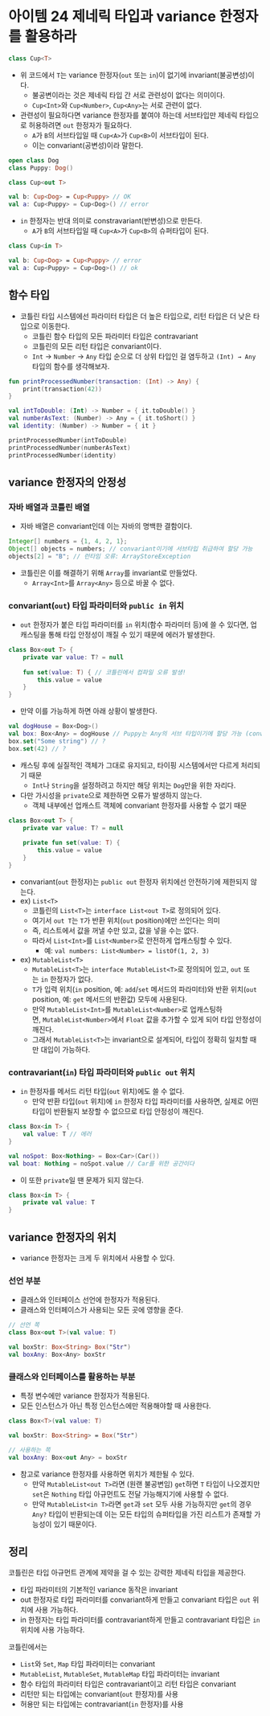 # 아이템 24 제네릭 타입과 variance 한정자를 활용하라

```kotlin
class Cup<T>
```

- 위 코드에서 `T`는 variance 한정자(`out` 또는 `in`)이 없기에 invariant(불공변성)이다.
    - 불공변이라는 것은 제네릭 타입 간 서로 관련성이 없다는 의미이다.
    - `Cup<Int>`와 `Cup<Number>`, `Cup<Any>`는 서로 관련이 없다.
- 관련성이 필요하다면 variance 한정자를 붙여야 하는데 서브타입만 제네릭 타입으로 허용하려면 `out` 한정자가 필요하다.
    - `A`가 `B`의 서브타입일 때 `Cup<A>`가 `Cup<B>`이 서브타입이 된다.
    - 이는 convariant(공변성)이라 말한다.

```kotlin
open class Dog
class Puppy: Dog()

class Cup<out T>

val b: Cup<Dog> = Cup<Puppy> // OK
val a: Cup<Puppy> = Cup<Dog>() // error
```

- `in` 한정자는 반대 의미로 constravariant(반변성)으로 만든다.
    - `A`가 `B`의 서브타입일 때 `Cup<A>`가 `Cup<B>`의 슈퍼타입이 된다.

```kotlin
class Cup<in T>

val b: Cup<Dog> = Cup<Puppy> // error
val a: Cup<Puppy> = Cup<Dog>() // ok
```

## 함수 타입

- 코틀린 타입 시스템에선 파라미터 타입은 더 높은 타입으로, 리턴 타입은 더 낮은 타입으로 이동한다.
    - 코틀린 함수 타입의 모든 파라미터 타입은 contravariant
    - 코틀린의 모든 리턴 타입은 convariant이다.
    - `Int` → `Number` → `Any` 타입 순으로 더 상위 타입인 걸 염두하고 `(Int) → Any` 타입의 함수를 생각해보자.

```kotlin
fun printProcessedNumber(transaction: (Int) -> Any) {
	print(transaction(42))
}

val intToDouble: (Int) -> Number = { it.toDouble() }
val numberAsText: (Number) -> Any = { it.toShort() }
val identity: (Number) -> Number = { it }

printProcessedNumber(intToDouble)
printProcessedNumber(numberAsText)
printProcessedNumber(identity)
```

## variance 한정자의 안정성

### 자바 배열과 코틀린 배열

- 자바 배열은 convariant인데 이는 자바의 명백한 결함이다.

```java
Integer[] numbers = {1, 4, 2, 1};
Object[] objects = numbers; // convariant이기에 서브타입 취급하여 할당 가능
objects[2] = "B"; // 런타임 오류: ArrayStoreException
```

- 코틀린은 이를 해결하기 위해 `Array`를 invariant로 만들었다.
  - `Array<Int>`를 `Array<Any>` 등으로 바꿀 수 없다.

### convariant(`out`) 타입 파라미터와  `public in` 위치

- `out` 한정자가 붙은 타입 파라미터를 `in` 위치(함수 파라미터 등)에 쓸 수 있다면, 업캐스팅을 통해 타입 안정성이 깨질 수 있기 때문에 에러가 발생한다.

```kotlin
class Box<out T> {
	private var value: T? = null
	
	fun set(value: T) { // 코틀린에서 컴파일 오류 발생!
		this.value = value
	}
}
```

- 만약 이를 가능하게 하면 아래 상황이 발생한다.

```kotlin
val dogHouse = Box<Dog>()
val box: Box<Any> = dogHouse // Puppy는 Any의 서브 타입이기에 할당 가능 (convariant)
box.set("Some string") // ?
box.set(42) // ?
```

- 캐스팅 후에 실질적인 객체가 그대로 유지되고, 타이핑 시스템에서만 다르게 처리되기 때문
  - `Int`나 `String`을 설정하려고 하지만 해당 위치는 `Dog`만을 위한 자리다.
- 다만 가시성을 `private`으로 제한하면 오류가 발생하지 않는다.
  - 객체 내부에선 업캐스트 객체에 convariant 한정자를 사용할 수 없기 때문

```kotlin
class Box<out T> {
	private var value: T? = null
	
	private fun set(value: T) {
		this.value = value
	}
}
```

- convariant(`out` 한정자)는 `public out` 한정자 위치에선 안전하기에 제한되지 않는다.
- ex) `List<T>`
  - 코틀린의 `List<T>`는 `interface List<out T>`로 정의되어 있다.
  - 여기서 `out T`는 `T`가 반환 위치(`out` position)에만 쓰인다는 의미
  - 즉, 리스트에서 값을 꺼낼 수만 있고, 값을 넣을 수는 없다.
  - 따라서 `List<Int>`를 `List<Number>`로 안전하게 업캐스팅할 수 있다.
    - 예: `val numbers: List<Number> = listOf(1, 2, 3)`
- ex) `MutableList<T>`
  - `MutableList<T>`는 `interface MutableList<T>`로 정의되어 있고, `out` 또는 `in` 한정자가 없다.
  - `T`가 입력 위치(`in` position, 예: `add`/`set` 메서드의 파라미터)와 반환 위치(`out` position, 예: `get` 메서드의 반환값) 모두에 사용된다.
  - 만약 `MutableList<Int>`를 `MutableList<Number>`로 업캐스팅하면, `MutableList<Number>`에서 `Float` 값을 추가할 수 있게 되어 타입 안정성이 깨진다.
  - 그래서 `MutableList<T>`는 invariant으로 설계되어, 타입이 정확히 일치할 때만 대입이 가능하다.

### contravariant(`in`) 타입 파라미터와 `public out` 위치

- `in` 한정자를 메서드 리턴 타입(`out` 위치)에도 쓸 수 없다.
  - 만약 반환 타입(`out` 위치)에 `in` 한정자 타입 파라미터를 사용하면, 실제로 어떤 타입이 반환될지 보장할 수 없으므로 타입 안정성이 깨진다.

```kotlin
class Box<in T> {
	val value: T // 에러
}

val noSpot: Box<Nothing> = Box<Car>(Car())
val boat: Nothing = noSpot.value // Car를 위한 공간이다
```

- 이 또한 `private`일 땐 문제가 되지 않는다.

```kotlin
class Box<in T> {
	private val value: T
}
```

## variance 한정자의 위치

- variance 한정자는 크게 두 위치에서 사용할 수 있다.

### 선언 부분

- 클래스와 인터페이스 선언에 한정자가 적용된다.
- 클래스와 인터페이스가 사용되는 모든 곳에 영향을 준다.

```kotlin
// 선언 쪽
class Box<out T>(val value: T)

val boxStr: Box<String> Box("Str")
val boxAny: Box<Any> boxStr
```

### 클래스와 인터페이스를 활용하는 부분

- 특정 변수에만 variance 한정자가 적용된다.
- 모든 인스턴스가 아닌 특정 인스턴스에만 적용해야할 때 사용한다.

```kotlin
class Box<T>(val value: T)

val boxStr: Box<String> = Box("Str")

// 사용하는 쪽
val boxAny: Box<out Any> = boxStr
```

- 참고로 variance 한정자를 사용하면 위치가 제한될 수 있다.
  - 만약 `MutableList<out T>`라면 (원랜 불공변임) `get`하면 `T` 타입이 나오겠지만 `set`은 `Nothing` 타입 아규먼트도 전달 가능해지기에 사용할 수 없다.
  - 만약 `MutableList<in T>`라면 `get`과 `set` 모두 사용 가능하지만 `get`의 경우 `Any?` 타입이 반환되는데 이는 모든 타입의 슈퍼타입을 가진 리스트가 존재할 가능성이 있기 때문이다.

## 정리

코틀린은 타입 아규먼트 관계에 제약을 걸 수 있는 강력한 제네릭 타입을 제공한다.

- 타입 파라미터의 기본적인 variance 동작은 invariant
- out 한정자로 타입 파라미터를 convariant하게 만들고 convariant 타입은 `out` 위치에 사용 가능하다.
- in 한정자는 타입 파라미터를 contravariant하게 만들고 contravariant 타입은 `in` 위치에 사용 가능하다.

코틀린에서는

- `List`와 `Set`, `Map` 타입 파라미터는 convariant
- `MutableList`, `MutableSet`, `MutableMap` 타입 파라미터는 invariant
- 함수 타입의 파라미터 타입은 contravariant이고 리턴 타입은 convariant
- 리턴만 되는 타입에는 convariant(`out` 한정자)를 사용
- 허용만 되는 타입에는 contravariant(`in` 한정자)를 사용
